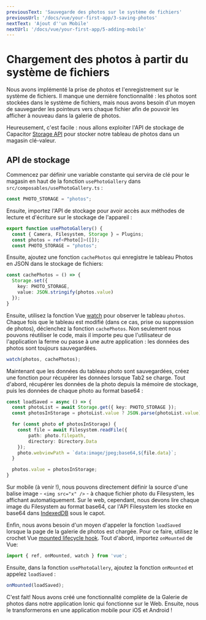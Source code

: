 ```yaml
---
previousText: 'Sauvegarde des photos sur le système de fichiers'
previousUrl: '/docs/vue/your-first-app/3-saving-photos'
nextText: 'Ajout d''un Mobile'
nextUrl: '/docs/vue/your-first-app/5-adding-mobile'
---
```


# Chargement des photos à partir du système de fichiers

Nous avons implémenté la prise de photos et l'enregistrement sur le système de fichiers. Il manque une dernière fonctionnalité : les photos sont stockées dans le système de fichiers, mais nous avons besoin d'un moyen de sauvegarder les pointeurs vers chaque fichier afin de pouvoir les afficher à nouveau dans la galerie de photos.

Heureusement, c'est facile : nous allons exploiter l'API de stockage de Capacitor [Storage API](https://capacitor.ionicframework.com/docs/apis/storage) pour stocker notre tableau de photos dans un magasin clé-valeur.

## API de stockage

Commencez par définir une variable constante qui servira de clé pour le magasin en haut de la fonction `usePhotoGallery` dans `src/composables/usePhotoGallery.ts` :

```typescript
const PHOTO_STORAGE = "photos";
```

Ensuite, importez l'API de stockage pour avoir accès aux méthodes de lecture et d'écriture sur le stockage de l'appareil :

```typescript
export function usePhotoGallery() {
  const { Camera, Filesystem, Storage } = Plugins;
  const photos = ref<Photo[]>([]);
  const PHOTO_STORAGE = "photos";
```

Ensuite, ajoutez une fonction `cachePhotos` qui enregistre le tableau Photos en JSON dans le stockage de fichiers:

```typescript
const cachePhotos = () => {
  Storage.set({
    key: PHOTO_STORAGE,
    value: JSON.stringify(photos.value)
  });
}
```

Ensuite, utilisez la fonction Vue [watch](https://v3.vuejs.org/guide/composition-api-introduction.html#reacting-to-changes-with-watch) pour observer le tableau `photos`. Chaque fois que le tableau est modifié (dans ce cas, prise ou suppression de photos), déclenchez la fonction `cachePhotos`. Non seulement nous pouvons réutiliser le code, mais il importe peu que l'utilisateur de l'application la ferme ou passe à une autre application : les données des photos sont toujours sauvegardées.

```typescript
watch(photos, cachePhotos);
```

Maintenant que les données du tableau photo sont sauvegardées, créez une fonction pour récupérer les données lorsque Tab2 se charge. Tout d'abord, récupérer les données de la photo depuis la mémoire de stockage, puis les données de chaque photo au format base64 :

```typescript
const loadSaved = async () => {
  const photoList = await Storage.get({ key: PHOTO_STORAGE });
  const photosInStorage = photoList.value ? JSON.parse(photoList.value) : [];

  for (const photo of photosInStorage) {
    const file = await Filesystem.readFile({
        path: photo.filepath,
        directory: Directory.Data
    });
    photo.webviewPath = `data:image/jpeg;base64,${file.data}`;
  }

  photos.value = photosInStorage;
}
```

Sur mobile (à venir !), nous pouvons directement définir la source d'une balise image - `<img src="x" />` - à chaque fichier photo du Filesystem, les affichant automatiquement. Sur le web, cependant, nous devons lire chaque image du Filesystem au format base64, car l'API Filesystem les stocke en base64 dans [IndexedDB](https://developer.mozilla.org/en-US/docs/Web/API/IndexedDB_API) sous le capot.

Enfin, nous avons besoin d'un moyen d'appeler la fonction `loadSaved` lorsque la page de la galerie de photos est chargée. Pour ce faire, utilisez le crochet Vue [mounted lifecycle hook](https://v3.vuejs.org/guide/composition-api-introduction.html#lifecycle-hook-registration-inside-setup). Tout d'abord, importez `onMounted` de Vue:

```typescript
import { ref, onMounted, watch } from 'vue';
```

Ensuite, dans la fonction `usePhotoGallery`, ajoutez la fonction `onMounted` et appelez `loadSaved` :

```typescript
onMounted(loadSaved);
```

C'est fait! Nous avons créé une fonctionnalité complète de la Galerie de photos dans notre application Ionic qui fonctionne sur le Web. Ensuite, nous le transformerons en une application mobile pour iOS et Android !
